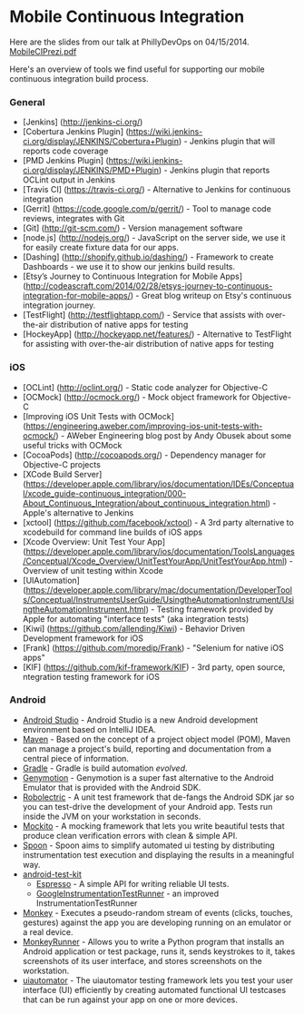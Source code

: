 Mobile Continuous Integration
===========================
Here are the slides from our talk at PhillyDevOps on 04/15/2014.
[MobileCIPrezi.pdf](MobileCIPrezi.pdf)

Here's an overview of tools we find useful for supporting our mobile continuous integration build process.

### General
* [Jenkins] (http://jenkins-ci.org/)
* [Cobertura Jenkins Plugin] (https://wiki.jenkins-ci.org/display/JENKINS/Cobertura+Plugin) - Jenkins plugin that will reports code coverage
* [PMD Jenkins Plugin] (https://wiki.jenkins-ci.org/display/JENKINS/PMD+Plugin) - Jenkins plugin that reports OCLint output in Jenkins
* [Travis CI] (https://travis-ci.org/) - Alternative to Jenkins for continuous integration
* [Gerrit] (https://code.google.com/p/gerrit/) - Tool to manage code reviews, integrates with Git
* [Git] (http://git-scm.com/) - Version management software
* [node.js] (http://nodejs.org/) - JavaScript on the server side, we use it for easily create fixture data for our apps.
* [Dashing] (http://shopify.github.io/dashing/) - Framework to create Dashboards - we use it to show our jenkins build results.
* [Etsy’s Journey to Continuous Integration for Mobile Apps] (http://codeascraft.com/2014/02/28/etsys-journey-to-continuous-integration-for-mobile-apps/) - Great blog writeup on Etsy's continuous integration journey.
* [TestFlight] (http://testflightapp.com/) - Service that assists with over-the-air distribution of native apps for testing
* [HockeyApp] (http://hockeyapp.net/features/) - Alternative to TestFlight for assisting with over-the-air distribution of native apps for testing

### iOS
* [OCLint] (http://oclint.org/) - Static code analyzer for Objective-C
* [OCMock] (http://ocmock.org/) - Mock object framework for Objective-C
* [Improving iOS Unit Tests with OCMock] (https://engineering.aweber.com/improving-ios-unit-tests-with-ocmock/) - AWeber Engineering blog post by Andy Obusek about some useful tricks with OCMock
* [CocoaPods] (http://cocoapods.org/) - Dependency manager for Objective-C projects
* [XCode Build Server] (https://developer.apple.com/library/ios/documentation/IDEs/Conceptual/xcode_guide-continuous_integration/000-About_Continuous_Integration/about_continuous_integration.html) - Apple's alternative to Jenkins
* [xctool] (https://github.com/facebook/xctool) - A 3rd party alternative to xcodebuild for command line builds of iOS apps
* [Xcode Overview: Unit Test Your App] (https://developer.apple.com/library/ios/documentation/ToolsLanguages/Conceptual/Xcode_Overview/UnitTestYourApp/UnitTestYourApp.html) - Overview of unit testing within Xcode
* [UIAutomation] (https://developer.apple.com/library/mac/documentation/DeveloperTools/Conceptual/InstrumentsUserGuide/UsingtheAutomationInstrument/UsingtheAutomationInstrument.html) - Testing framework provided by Apple for automating "interface tests" (aka integration tests)
* [Kiwi] (https://github.com/allending/Kiwi) - Behavior Driven Development framework for iOS
* [Frank] (https://github.com/moredip/Frank) - "Selenium for native iOS apps"
* [KIF] (https://github.com/kif-framework/KIF) - 3rd party, open source, ntegration testing framework for iOS

### Android

* [Android Studio](http://developer.android.com/sdk/installing/studio.html) - Android Studio is a new Android development environment based on IntelliJ IDEA.
* [Maven](http://maven.apache.org/) - Based on the concept of a project object model (POM), Maven can manage a project's build, reporting and documentation from a central piece of information.
* [Gradle](http://www.gradle.org/) - Gradle is build automation *evolved*.
* [Genymotion](http://www.genymotion.com/) - Genymotion is a super fast alternative to the Android Emulator that is provided with the Android SDK.
* [Robolectric](http://robolectric.org/) - A unit test framework that de-fangs the Android SDK jar so you can test-drive the development of your Android app. Tests run inside the JVM on your workstation in seconds.
* [Mockito](https://code.google.com/p/mockito/) - A mocking framework that lets you write beautiful tests that produce clean verification errors with clean & simple API.
* [Spoon](https://github.com/square/spoon) - Spoon aims to simplify automated ui testing by distributing instrumentation test execution and displaying the results in a meaningful way.
* [android-test-kit](https://code.google.com/p/android-test-kit/)
    * [Espresso](https://code.google.com/p/android-test-kit/wiki/Espresso) - A simple API for writing reliable UI tests.
    * [GoogleInstrumentationTestRunner](https://code.google.com/p/android-test-kit/wiki/GoogleInstrumentationTestRunner) - an improved InstrumentationTestRunner
* [Monkey](https://developer.android.com/tools/help/monkey.html) - Executes a pseudo-random stream of events (clicks, touches, gestures) against the app you are developing running on an emulator or a real device.
* [MonkeyRunner](https://developer.android.com/tools/help/monkeyrunner_concepts.html) - Allows you to write a Python program that installs an Android application or test package, runs it, sends keystrokes to it, takes screenshots of its user interface, and stores screenshots on the workstation.
* [uiautomator](https://developer.android.com/tools/help/uiautomator/index.html) - The uiautomator testing framework lets you test your user interface (UI) efficiently by creating automated functional UI testcases that can be run against your app on one or more devices.
